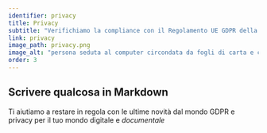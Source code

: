 ```yaml
---
identifier: privacy
title: Privacy
subtitle: "Verifichiamo la compliance con il Regolamento UE GDPR della tua organizzazione, e siamo inoltre a tua disposizione per svolgere l’attività di Data Protection Officer"
link: privacy
image_path: privacy.png
image_alt: "persona seduta al computer circondata da fogli di carta e con a fianco un simbolo di uno scudo con un lucchetto"
order: 3
---
```


## Scrivere qualcosa in Markdown

Ti aiutiamo a restare in regola con le ultime novità dal mondo GDPR e privacy per il tuo mondo digitale e _documentale_